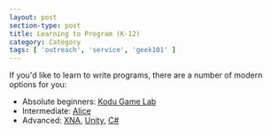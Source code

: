 ```yaml
---
layout: post
section-type: post
title: Learning to Program (K-12)
category: Category
tags: [ 'outreach', 'service', 'geek101' ]
---
```

If you'd like to learn to write programs, there are a number of modern options for you:
- Absolute beginners: [Kodu Game Lab](https://www.kodugamelab.com/)
- Intermediate: [Alice](https://www.alice.org/)
- Advanced: [XNA](monogame.net), [Unity](unity3d.com), [C#](https://msdn.microsoft.com/en-us/vstudio/hh341490.aspx)
